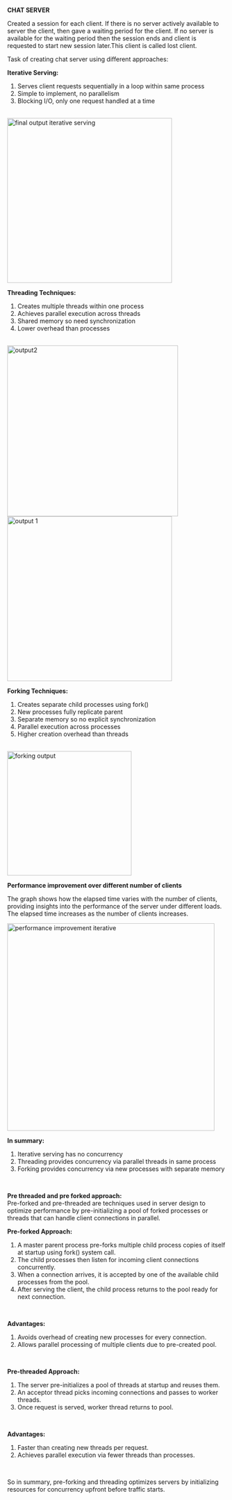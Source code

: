 **CHAT SERVER**
<br>

Created a session for each client. If there is no server actively available to server the client, then gave a waiting period for the client. If no server is available for the waiting period then the session ends and client is requested to start new session later.This client is called lost client.
<br>

Task of creating chat server using different approaches:
<br>

**Iterative Serving:**
1.	Serves client requests sequentially in a loop within same process
2.	Simple to implement, no parallelism
3.	Blocking I/O, only one request handled at a time
<br>
<img width="379" alt="final output iterative serving" src="https://github.com/Arunprasath2003/Inter_process_communication/assets/98107416/187fc53b-1a8a-47cc-8b55-b62bf5a21477">
<br>

**Threading Techniques:**
1.	Creates multiple threads within one process
2.	Achieves parallel execution across threads
3.	Shared memory so need synchronization
4.  Lower overhead than processes
<br>
<img width="393" alt="output2" src="https://github.com/Arunprasath2003/Inter_process_communication/assets/98107416/3cba2d97-ef57-4230-8d40-038aa5c2cdc5">
<img width="379" alt="output 1" src="https://github.com/Arunprasath2003/Inter_process_communication/assets/98107416/726d61d4-cc7e-4e33-b779-0107535bd545">
<br>

**Forking Techniques:**
1.	Creates separate child processes using fork()
2.	New processes fully replicate parent
3.	Separate memory so no explicit synchronization
4.	Parallel execution across processes
5.	Higher creation overhead than threads
<br>
<img width="286" alt="forking output" src="https://github.com/Arunprasath2003/Inter_process_communication/assets/98107416/76447d80-640f-4b9b-a295-3535499951a3">
<br>

**Performance improvement over different number of clients**
<br>

The graph shows how the elapsed time varies with the number of clients, providing insights into the performance of the server under different loads. The elapsed time increases as the number of clients increases.
<br>

<img width="477" alt="performance improvement iterative" src="https://github.com/Arunprasath2003/Inter_process_communication/assets/98107416/8869f79a-eae0-4d79-ab6f-7023ab4e7f6a">
<br>

**In summary:**
1.	Iterative serving has no concurrency
2.	Threading provides concurrency via parallel threads in same process
3.	Forking provides concurrency via new processes with separate memory
<br>

**Pre threaded and pre forked approach:**
<br>
Pre-forked and pre-threaded are techniques used in server design to optimize performance by pre-initializing a pool of forked processes or threads that can handle client connections in parallel.
<br>

**Pre-forked Approach:**

1. A master parent process pre-forks multiple child process copies of itself at startup using fork() system call.
2. The child processes then listen for incoming client connections concurrently.
3. When a connection arrives, it is accepted by one of the available child processes from the pool.
4. After serving the client, the child process returns to the pool ready for next connection.
<br>

**Advantages:**
<br>
1. Avoids overhead of creating new processes for every connection.
2. Allows parallel processing of multiple clients due to pre-created pool.
<br>

**Pre-threaded Approach:**

1. The server pre-initializes a pool of threads at startup and reuses them.
2. An acceptor thread picks incoming connections and passes to worker threads.
3. Once request is served, worker thread returns to pool.
<br>

**Advantages:**
<br>
1. Faster than creating new threads per request.
2. Achieves parallel execution via fewer threads than processes.
<br>

So in summary, pre-forking and threading optimizes servers by initializing resources for concurrency upfront before traffic starts.

